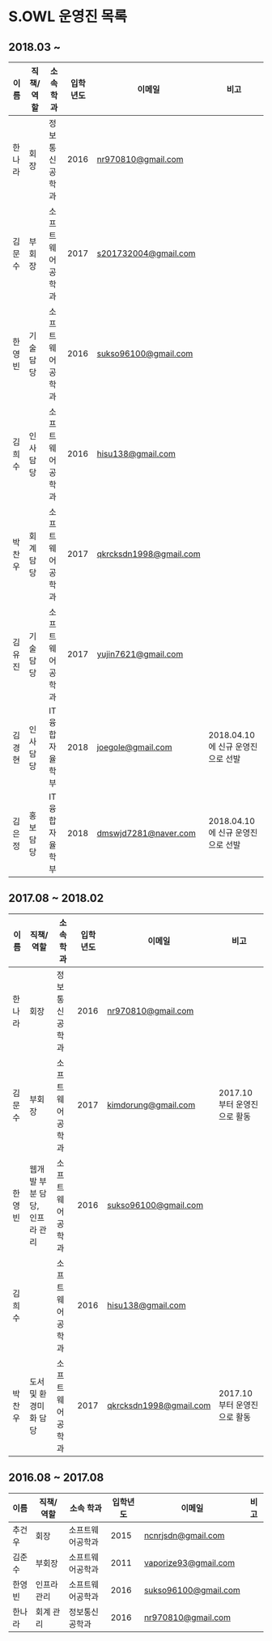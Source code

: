 # S.OWL 운영진 목록

## 2018.03 ~

이름 | 직책/역할 | 소속 학과 | 입학년도 | 이메일 | 비고
--- | --- | --- | --- | --- | ---
한나라 | 회장 | 정보통신공학과 | 2016 | nr970810@gmail.com |
김문수 | 부회장 | 소프트웨어공학과 | 2017 | s201732004@gmail.com |
한영빈 | 기술담당 | 소프트웨어공학과 | 2016 | sukso96100@gmail.com |
김희수 | 인사담당 | 소프트웨어공학과 | 2016 | hisu138@gmail.com |
박찬우 | 회계 담당 | 소프트웨어공학과 | 2017 | qkrcksdn1998@gmail.com |
김유진 | 기술담당 | 소프트웨어공학과 | 2017 | yujin7621@gmail.com |
김경현 | 인사담당 | IT융합자율학부 | 2018 | joegole@gmail.com | 2018.04.10 에 신규 운영진으로 선발
김은정 | 홍보담당 | IT융합자율학부 | 2018 | dmswjd7281@naver.com | 2018.04.10 에 신규 운영진으로 선발

## 2017.08 ~ 2018.02

이름 | 직책/역할 | 소속 학과 | 입학년도 | 이메일 | 비고
--- | --- | --- | --- | --- | ---
한나라 | 회장 | 정보통신공학과 | 2016 | nr970810@gmail.com |
김문수 | 부회장 | 소프트웨어공학과 | 2017 | kimdorung@gmail.com | 2017.10 부터 운영진으로 활동
한영빈 | 웹개발 부분 담당, 인프라 관리 | 소프트웨어공학과 | 2016 | sukso96100@gmail.com |
김희수 | | 소프트웨어공학과 | 2016 | hisu138@gmail.com |
박찬우 | 도서 및 환경미화 담당 | 소프트웨어공학과 | 2017 | qkrcksdn1998@gmail.com | 2017.10 부터 운영진으로 활동

## 2016.08 ~ 2017.08

이름 | 직책/역할 | 소속 학과 | 입학년도 | 이메일 | 비고
--- | --- | --- | --- | --- | ---
추건우 | 회장 | 소프트웨어공학과 | 2015 | ncnrjsdn@gmail.com |
김준수 | 부회장 | 소프트웨어공학과 | 2011 | vaporize93@gmail.com |
한영빈 | 인프라 관리 | 소프트웨어공학과 | 2016 | sukso96100@gmail.com |
한나라 | 회계 관리 | 정보통신공학과 | 2016 | nr970810@gmail.com |
